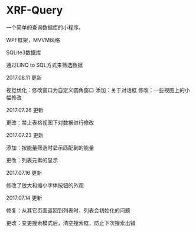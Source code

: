 # XRF-Query
一个简单的查询数据库的小程序。

WPF框架，MVVM风格

SQLite3数据库

通过LINQ to SQL方式来筛选数据

2017.08.11 更新

视觉优化：修改窗口为自定义圆角窗口
添加：关于对话框
修改：一些视图上的小幅修改

2017.07.26 更新

更改：禁止表格视图下对数据进行修改

2017.07.23 更新

添加：按能量筛选时显示匹配到的能量

更改：列表元素的显示

2017.07.16 更新

修改了放大和缩小字体按钮的外观

2017.07.14 更新

修复：从其它页面返回到列表时，列表会初始化的问题

更改：变更搜索模式后，清空搜索框，防止下次搜索出错
